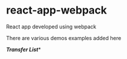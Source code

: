 # react-app-webpack

React app developed using webpack

There are various demos examples added here

*******Transfer List********
